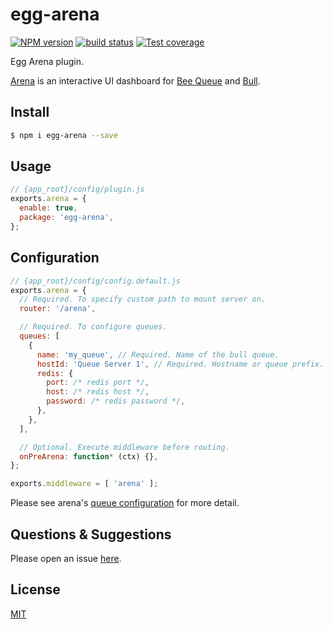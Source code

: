 # egg-arena

[![NPM version][npm-image]][npm-url]
[![build status][travis-image]][travis-url]
[![Test coverage][codecov-image]][codecov-url]

[npm-image]: https://img.shields.io/npm/v/egg-arena.svg?style=flat-square
[npm-url]: https://npmjs.org/package/egg-arena
[travis-image]: https://img.shields.io/travis/chunkai1312/egg-arena.svg?style=flat-square
[travis-url]: https://travis-ci.org/chunkai1312/egg-arena
[codecov-image]: https://img.shields.io/codecov/c/github/chunkai1312/egg-arena.svg?style=flat-square
[codecov-url]: https://codecov.io/github/chunkai1312/egg-arena?branch=master

Egg Arena plugin.

[Arena](https://github.com/bee-queue/arena) is an interactive UI dashboard for [Bee Queue](https://github.com/bee-queue/bee-queue) and [Bull](https://github.com/optimalbits/bull).

## Install

```bash
$ npm i egg-arena --save
```

## Usage

```js
// {app_root}/config/plugin.js
exports.arena = {
  enable: true,
  package: 'egg-arena',
};
```

## Configuration

```js
// {app_root}/config/config.default.js
exports.arena = {
  // Required. To specify custom path to mount server on.
  router: '/arena',

  // Required. To configure queues.
  queues: [
    {
      name: 'my_queue', // Required. Name of the bull queue.
      hostId: 'Queue Server 1', // Required. Hostname or queue prefix.
      redis: {
        port: /* redis port */,
        host: /* redis host */,
        password: /* redis password */,
      },
    },
  ],

  // Optional. Execute middleware before routing.
  onPreArena: function* (ctx) {},
};

exports.middleware = [ 'arena' ];
```

Please see arena's [queue configuration](https://github.com/bee-queue/arena#prerequisites) for more detail.

## Questions & Suggestions

Please open an issue [here](https://github.com/chunkai1312/egg-arena/issues).

## License

[MIT](LICENSE)
